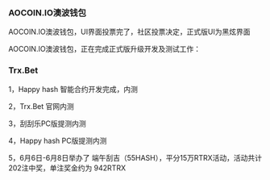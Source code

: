### AOCOIN.IO澳波钱包

AOCOIN.IO澳波钱包，UI界面投票完了，社区投票决定，正式版UI为黑炫界面

AOCOIN.IO澳波钱包，正在完成正式版升级开发及测试工作：

### Trx.Bet

1，Happy hash 智能合约开发完成，内测 

2，Trx.Bet 官网内测

3，刮刮乐PC版提测内测

4，Happy hash PC版提测内测

5，6月6日-6月8日举办了 端午刮吉（55HASH），平分15万RTRX活动，活动共计202注中奖，单注奖金约为 942RTRX



